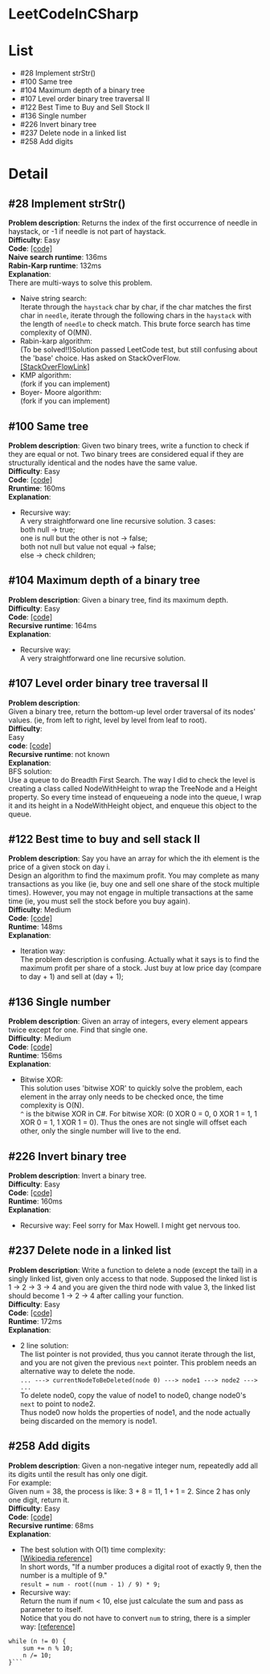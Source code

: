 # LeetCodeInCSharp

# List
+ #28 Implement strStr()
+ #100 Same tree
+ #104 Maximum depth of a binary tree
+ #107 Level order binary tree traversal II
+ #122 Best Time to Buy and Sell Stock II
+ #136 Single number
+ #226 Invert binary tree
+ #237 Delete node in a linked list
+ #258 Add digits

# Detail
## #28 Implement strStr()
**Problem description**: 
Returns the index of the first occurrence of needle 
in haystack, or -1 if needle is not part of haystack.  
**Difficulty**: 
Easy  
**Code**: [[code]](https://github.com/scottszb1987/LeetCodeInCSharp/blob/master/LeetCodeInCSharp/28_ImplementStrStr.cs)  
**Naive search runtime**: 136ms  
**Rabin-Karp runtime**: 132ms  
**Explanation**:  
There are multi-ways to solve this problem.  
- Naive string search:  
Iterate through the ```haystack``` char by char, if the char matches the first char in ```needle```, iterate through the following chars in the ```haystack``` with the length of ```needle``` to check match. This brute force search has time complexity of O(MN).  
- Rabin-karp algorithm:  
(To be solved!!)Solution passed LeetCode test, but still confusing about the 'base' choice. Has asked on StackOverFlow.  
[[StackOverFlowLink]](http://stackoverflow.com/questions/32576677/issue-with-implementing-rabin-karp-algorithm-to-search-string-in-leetcode-28-im)  
- KMP algorithm:  
(fork if you can implement)
- Boyer- Moore algorithm:  
(fork if you can implement)  

## #100 Same tree
**Problem description**: 
Given two binary trees, write a function to check if they are equal or not. 
Two binary trees are considered equal if they are structurally identical and the nodes have the same value.  
**Difficulty**: 
Easy  
**Code**: [[code]](https://github.com/scottszb1987/LeetCodeInCSharp/blob/master/LeetCodeInCSharp/100_SameTree.cs)  
**Rruntime**: 160ms  
**Explanation**:  
- Recursive way:  
A very straightforward one line recursive solution. 3 cases:  
both null -> true;  
one is null but the other is not -> false;  
both not null but value not equal -> false;  
else -> check children;  

## #104 Maximum depth of a binary tree
**Problem description**: 
Given a binary tree, find its maximum depth.  
**Difficulty**: 
Easy  
**Code**: [[code]](https://github.com/scottszb1987/LeetCodeInCSharp/blob/master/LeetCodeInCSharp/104_MaximumDepthOfABinaryTree.cs)  
**Recursive runtime**: 164ms  
**Explanation**:  
- Recursive way:  
A very straightforward one line recursive solution.

## #107 Level order binary tree traversal II  
**Problem description**:  
Given a binary tree, return the bottom-up level order traversal of its nodes' values. (ie, from left to right, level by level from leaf to root).  
**Difficulty**:  
Easy  
**code**: [[code]](https://github.com/scottszb1987/LeetCodeInCSharp/blob/master/LeetCodeInCSharp/107_LevelOrderBinaryTreeTraversalII.cs)  
**Recursive runtime**: not known  
**Explanation**:  
BFS solution:  
Use a queue to do Breadth First Search. The way I did to check the level is creating a class called NodeWithHeight to wrap the TreeNode and a Height property. So every time instead of enqueueing a node into the queue, I wrap it and its height in a NodeWithHeight object, and  enqueue this object to the queue.  

## #122 Best time to buy and sell stack II
**Problem description**: 
Say you have an array for which the ith element is the price of a given stock on day i.  
Design an algorithm to find the maximum profit. You may complete as many transactions as you like (ie, buy one and sell one share of the stock multiple times). However, you may not engage in multiple transactions at the same time (ie, you must sell the stock before you buy again).  
**Difficulty**: 
Medium  
**Code**: [[code]](https://github.com/scottszb1987/LeetCodeInCSharp/blob/master/LeetCodeInCSharp/122_BestTimeToBuyAndSellStockII.cs)  
**Runtime**: 148ms  
**Explanation**:  
- Iteration way:  
The problem description is confusing. Actually what it says is to find the maximum profit per share of a stock. Just buy at low price day (compare to day + 1) and sell at (day + 1);

## #136 Single number
**Problem description**: 
Given an array of integers, every element appears 
twice except for one. Find that single one.  
**Difficulty**: 
Medium  
**Code**: [[code]](https://github.com/scottszb1987/LeetCodeInCSharp/blob/master/LeetCodeInCSharp/136_SingleNumber.cs)  
**Runtime**: 156ms  
**Explanation**:  
- Bitwise XOR:  
This solution uses 'bitwise XOR' to quickly solve the problem, each element in the array only needs to be checked once, the time complexity is O(N).  
```^``` is the bitwise XOR in C#. For bitwise XOR: (0 XOR 0 = 0, 0 XOR 1 = 1, 1 XOR 0 = 1, 1 XOR 1 = 0). Thus the ones are not single will offset each other, only the single number will live to the end.

## #226 Invert binary tree
**Problem description**: 
Invert a binary tree.  
**Difficulty**: 
Easy  
**Code**: [[code]](https://github.com/scottszb1987/LeetCodeInCSharp/blob/master/LeetCodeInCSharp/226_InvertBinaryTree.cs)  
**Runtime**: 160ms  
**Explanation**:  
- Recursive way:
Feel sorry for Max Howell. I might get nervous too.

## #237 Delete node in a linked list
**Problem description**: 
Write a function to delete a node (except the tail) 
in a singly linked list, given only access to that node. 
Supposed the linked list is 1 -> 2 -> 3 -> 4 and you 
are given the third node with value 3, the linked list 
should become 1 -> 2 -> 4 after calling your function.  
**Difficulty**: Easy  
**Code**: [[code]](https://github.com/scottszb1987/LeetCodeInCSharp/blob/master/LeetCodeInCSharp/237_DeleteNodeInALinkedList.cs)  
**Runtime**: 172ms  
**Explanation**:  
- 2 line solution:  
The list pointer is not provided, thus you cannot iterate through the list, and you are not given the previous ```next``` pointer. This problem needs an alternative way to delete the node.  
```... ---> currentNodeToBeDeleted(node 0) ---> node1 ---> node2 ---> ...```  
To delete node0, copy the value of node1 to node0, change node0's ```next``` to point to node2.  
Thus node0 now holds the properties of node1, and the node actually being discarded on the memory is node1.

## #258 Add digits
**Problem description**: 
Given a non-negative integer num, repeatedly add all its digits until the result has only one digit.  
For example:  
Given num = 38, the process is like: 3 + 8 = 11, 1 + 1 = 2. Since 2 has only one digit, return it.  
**Difficulty**: 
Easy  
**Code**: [[code]](https://github.com/scottszb1987/LeetCodeInCSharp/blob/master/LeetCodeInCSharp/258_AddDigits.cs)  
**Recursive runtime**: 68ms  
**Explanation**:  
- The best solution with O(1) time complexity:  
[[Wikipedia reference]](https://en.wikipedia.org/wiki/Digital_root)  
In short words, "If a number produces a digital root of exactly 9, then the number is a multiple of 9."  
```result = num - root((num - 1) / 9) * 9;```  
- Recursive way:  
Return the num if num < 10, else just calculate the sum and pass as parameter to itself.  
Notice that you do not have to convert ```num``` to string, there is a simpler way: [[reference]](http://stackoverflow.com/questions/478968/sum-of-digits-in-c-sharp)  
```sum = 0;
while (n != 0) {
    sum += n % 10;
    n /= 10;
}```
